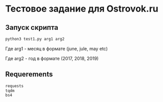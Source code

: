 # Тестовое задание для Ostrovok.ru

## Запуск скрипта
```python
python3 test1.py arg1 arg2
```
Где arg1 - месяц в формате (june, jule, may etc)

Где arg2 - год в формате (2017, 2018, 2019)

## Requerements 
```python
requests
tqdm
bs4
```
